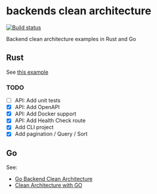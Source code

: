 # backends clean architecture

[![Build status](https://github.com/fabienbellanger/backends-clean-architecture/actions/workflows/CI.yml/badge.svg?branch=main)](https://github.com/fabienbellanger/backends-clean-architecture/actions/workflows/CI.yml)

Backend clean architecture examples in Rust and Go

## Rust

See [this example](https://github.com/codemountains/axum-ddd-explicit-architecture)

### TODO

- [ ] API: Add unit tests
- [x] API: Add OpenAPI
- [x] API: Add Docker support
- [x] API: Add Health Check route
- [x] Add CLI project
- [x] Add pagination / Query / Sort

## Go

See:

- [Go Backend Clean Architecture](https://amitshekhar.me/blog/go-backend-clean-architecture)
- [Clean Architecture with GO](https://manakuro.medium.com/clean-architecture-with-go-bce409427d31)
